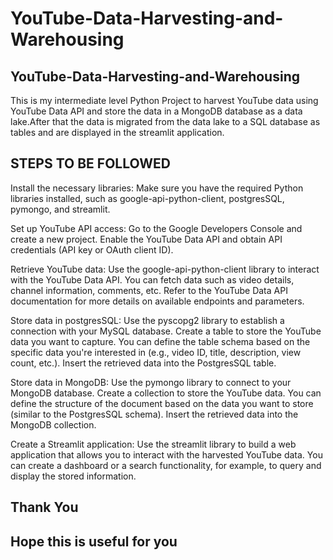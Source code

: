 # YouTube-Data-Harvesting-and-Warehousing
## YouTube-Data-Harvesting-and-Warehousing ##
This is my intermediate level Python Project to harvest YouTube data using YouTube Data API and store the data in a MongoDB database as a data lake.After that the data is migrated from the data lake to a SQL database as tables and are displayed in the streamlit application.

## STEPS TO BE FOLLOWED ##

Install the necessary libraries: Make sure you have the required Python libraries installed, such as google-api-python-client, postgresSQL, pymongo, and streamlit.

Set up YouTube API access: Go to the Google Developers Console and create a new project. Enable the YouTube Data API and obtain API credentials (API key or OAuth client ID).

Retrieve YouTube data: Use the google-api-python-client library to interact with the YouTube Data API. You can fetch data such as video details, channel information, comments, etc. Refer to the YouTube Data API documentation for more details on available endpoints and parameters.

Store data in postgresSQL: Use the pyscopg2 library to establish a connection with your MySQL database. Create a table to store the YouTube data you want to capture. You can define the table schema based on the specific data you're interested in (e.g., video ID, title, description, view count, etc.). Insert the retrieved data into the PostgresSQL table.

Store data in MongoDB: Use the pymongo library to connect to your MongoDB database. Create a collection to store the YouTube data. You can define the structure of the document based on the data you want to store (similar to the PostgresSQL schema). Insert the retrieved data into the MongoDB collection.

Create a Streamlit application: Use the streamlit library to build a web application that allows you to interact with the harvested YouTube data. You can create a dashboard or a search functionality, for example, to query and display the stored information.

## Thank You ##
## Hope this is useful for you ##
